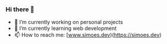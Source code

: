 ### Hi there 👋

- 🔭 I’m currently working on personal projects
- 🌱 I’m currently learning web development
- 📫 How to reach me: [www.simoes.dev)(https://simoes.dev)
